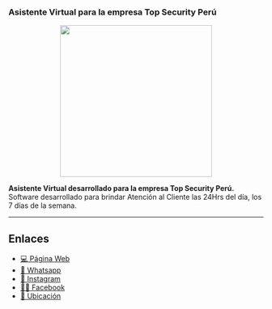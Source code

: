 ### Asistente Virtual para la empresa Top Security Perú

<p align="center">
  <img width="300" src="https://topsecurityperu.com/wp-content/uploads/2022/11/Logo-Top-Security-Peru.png">
</p>


**Asistente Virtual desarrollado para la empresa Top Security Perú.** Software desarrollado para brindar Atención al Cliente las 24Hrs del día, los 7 días de la semana.


---
## Enlaces
- [💻 Página Web](https://www.topsecurityperu.com./)
- [📱 Whatsapp](https://wa.me/51983428926?text=Saludos.%20Deseo%20solicitar%20una%20cotizacion.)
- [📸 Instagram](https://www.instagram.com/topsecurityperu/)
- [👍🏼 Facebook](https://www.facebook.com/cctvtopperu/)
- [📍 Ubicación](https://www.google.com/maps/place/Top+Security+Per%C3%BA/@-12.056459,-77.038575,14z/data=!4m6!3m5!1s0x9105c8c6f0eeb7b7:0xa2661244f0533d8d!8m2!3d-12.0564594!4d-77.0385754!16s%2Fg%2F11ckr__62m?hl=es-ES)